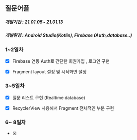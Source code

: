 ##  질문어플

#####   	개발기간 : 21.01.05~ 21.01.13

##### 	개발환경 : Android Studio(Kotlin), Firebase (Auth,database..)

 ###  1~2일차

- [x] Firebase 연동 Auth로 간단한 회원가입 , 로그인 구현 

- [x] Fragment layout 설정 및 시작화면 설정 

  

  

  

  

### 3~5일차

- [x] 질문 리스트 구현 (Realtime database)
- [x] RecyclerView 사용해서 Fragment 전체적인 부분 구현



### 6~ 8일차

- [x] 



  

  

  

  

  